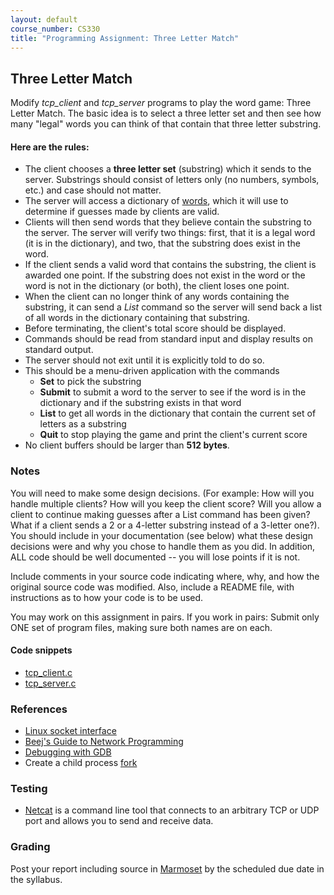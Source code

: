 ```yaml
---
layout: default
course_number: CS330
title: "Programming Assignment: Three Letter Match"
---
```


## Three Letter Match
Modify _tcp_client_ and _tcp_server_ programs to play the word game: Three Letter Match. The basic idea is to select a three letter set and then see how many "legal" words you can think of that contain that three letter substring.

#### Here are the rules:

  - The client chooses a __three letter set__ (substring) which it sends to the server. Substrings should consist of letters only (no numbers, symbols, etc.) and case should not matter.
  - The server will access a dictionary of [words](files/words.txt), which it will use to determine if guesses made by clients are valid.
  - Clients will then send words that they believe contain the substring to the server. The server will verify two things: first, that it is a legal word (it is in the dictionary), and two, that the substring does exist in the word.
  - If the client sends a valid word that contains the substring, the client is awarded one point. If the substring does not exist in the word or the word is not in the dictionary (or both), the client loses one point.
  - When the client can no longer think of any words containing the substring, it can send a _List_ command so the server will send back a list of all words in the dictionary containing that substring.
  - Before terminating, the client's total score should be displayed.
  - Commands should be read from standard input and display results on standard output.
  - The server should not exit until it is explicitly told to do so.
  - This should be a menu-driven application with the commands
    - __Set__ to pick the substring
    - __Submit__ to submit a word to the server to see if the word is in the dictionary and if the substring exists in that word
    - __List__ to get all words in the dictionary that contain the current set of letters as a substring
    - __Quit__ to stop playing the game and print the client's current score
  - No client buffers should be larger than __512 bytes__.

### Notes
You will need to make some design decisions. (For example: How will you handle multiple clients? How will you keep the client score? Will you allow a client to continue making guesses after a List command has been given? What if a client sends a 2 or a 4-letter substring instead of a 3-letter one?). You should include in your documentation (see below) what these design decisions were and why you chose to handle them as you did. In addition, ALL code should be well documented -- you will lose points if it is not.

Include comments in your source code indicating where, why, and how the original source code was modified. Also, include a README file, with instructions as to how your code is to be used.

You may work on this assignment in pairs. If you work in pairs: Submit only ONE set of program files, making sure both names are on each.

#### Code snippets
  - [tcp_client.c](files/tcp_client.c)
  - [tcp_server.c](files/tcp_server.c)

### References
  - [Linux socket interface](https://linux.die.net/man/7/socket)
  - [Beej's Guide to Network Programming](https://beej.us/guide/bgnet/html/)
  - [Debugging with GDB](https://ftp.gnu.org/old-gnu/Manuals/gdb/html_node/gdb_toc.html)
  - Create a child process [fork](https://linux.die.net/man/2/fork)

### Testing
  - [Netcat](http://netcat.sourceforge.net/) is a command line tool that connects to an arbitrary TCP or UDP port and allows you to send and receive data.

### Grading
Post your report including source in [Marmoset](https://cs.ycp.edu/marmoset) by the scheduled due date in the syllabus.

<!-- 
cat words.txt | perl -nlE '$_=lc; $l=length; next if $l < 3; m/(.{3,$l})(?{ $freq{$1}++ })^/; END { say "$freq{$_} $_" for keys %freq }' | sort -rg | head -10
 -->

